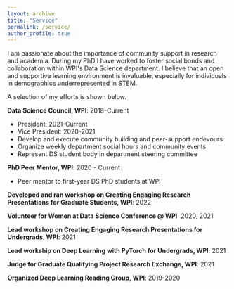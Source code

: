 ```yaml
---
layout: archive
title: "Service"
permalink: /service/
author_profile: true
---
```


I am passionate about the importance of community support in research and academia. During my PhD I have worked to foster social bonds and collaboration within WPI's Data Science department. I believe that an open and supportive learning environment is invaluable, especially for individuals in demographics underrepresented in STEM. 

A selection of my efforts is shown below. 

**Data Science Council, WPI**: 2018-Current
- President: 2021-Current
- Vice President: 2020-2021
- Develop and execute community building and peer-support endevours
- Organize weekly department social hours and community events 
- Represent DS student body in department steering committee

**PhD Peer Mentor, WPI**: 2020 - Current
- Peer mentor to first-year DS PhD students at WPI 

**Developed and ran workshop on Creating Engaging Research Presentations for Graduate Students, WPI**: 2022

**Volunteer for Women at Data Science Conference @ WPI**: 2020, 2021

**Lead workshop on Creating Engaging Research Presentations for Undergrads, WPI**: 2021

**Lead workship on Deep Learning with PyTorch for Undergrads, WPI**: 2021

**Judge for Graduate Qualifying Project Research Exchange, WPI**: 2021

**Organized Deep Learning Reading Group, WPI**: 2019-2020

